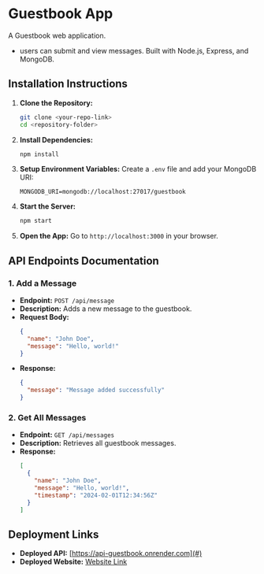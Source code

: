 # Guestbook App

A Guestbook web application.
- users can submit and view messages. Built with Node.js, Express, and MongoDB.

## Installation Instructions

1. **Clone the Repository:**
   ```bash
   git clone <your-repo-link>
   cd <repository-folder>
   ```

2. **Install Dependencies:**
   ```bash
   npm install
   ```

3. **Setup Environment Variables:**
   Create a `.env` file and add your MongoDB URI:
   ```env
   MONGODB_URI=mongodb://localhost:27017/guestbook
   ```

4. **Start the Server:**
   ```bash
   npm start
   ```

5. **Open the App:**
   Go to `http://localhost:3000` in your browser.

## API Endpoints Documentation

### 1. **Add a Message**
- **Endpoint:** `POST /api/message`
- **Description:** Adds a new message to the guestbook.
- **Request Body:**
  ```json
  {
    "name": "John Doe",
    "message": "Hello, world!"
  }
  ```
- **Response:**
  ```json
  {
    "message": "Message added successfully"
  }
  ```

### 2. **Get All Messages**
- **Endpoint:** `GET /api/messages`
- **Description:** Retrieves all guestbook messages.
- **Response:**
  ```json
  [
    {
      "name": "John Doe",
      "message": "Hello, world!",
      "timestamp": "2024-02-01T12:34:56Z"
    }
  ]
  ```

## Deployment Links

- **Deployed API:** [https://api-guestbook.onrender.com](#)
- **Deployed Website:** [Website Link](#)
